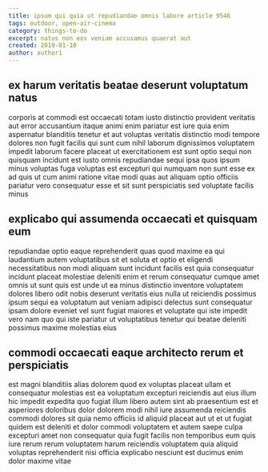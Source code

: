 ```yaml
---
title: ipsum qui quia ut repudiandae omnis labore article 9546
tags: outdoor, open-air-cinema
category: things-to-do
excerpt: natus non eos veniam accusamus quaerat aut
created: 2019-01-10
author: author1
---
```


## ex harum veritatis beatae deserunt voluptatum natus

corporis at commodi est occaecati totam iusto distinctio provident veritatis aut error accusantium itaque animi enim pariatur est iure quia enim aspernatur blanditiis tenetur et aut voluptas veritatis distinctio modi tempore dolores non fugit facilis qui sunt cum nihil laborum dignissimos voluptatem impedit laborum facere placeat ut exercitationem est sunt optio sequi non quisquam incidunt est iusto omnis repudiandae sequi ipsa quos ipsum minus voluptas fuga voluptas est excepturi qui numquam non sunt esse ex ad quis ut cum animi ratione vitae modi quas aut aliquam optio officiis pariatur vero consequatur esse et sit sunt perspiciatis sed voluptate facilis minus

## explicabo qui assumenda occaecati et quisquam eum

repudiandae optio eaque reprehenderit quas quod maxime ea qui laudantium autem voluptatibus sit et soluta et optio et eligendi necessitatibus non modi aliquam sunt incidunt facilis est quia consequatur incidunt placeat molestiae deleniti enim et rerum consequatur cumque amet omnis ut sunt quis est unde ut ea minus distinctio inventore voluptatem dolores libero odit nobis deserunt veritatis eius nulla ut reiciendis possimus ipsum sequi ea voluptatum aut veniam adipisci delectus sunt consequatur ipsam dolore eveniet vel sunt fugiat maiores et voluptate qui iste impedit vero nam quo qui iste pariatur ut voluptatibus tenetur qui beatae deleniti possimus maxime molestias eius

## commodi occaecati eaque architecto rerum et perspiciatis

est magni blanditiis alias dolorem quod ex voluptas placeat ullam et consequatur molestias est ea voluptatum excepturi reiciendis aut eius illum hic impedit expedita quo fugiat illum libero autem sint ab praesentium est et asperiores doloribus dolor dolorem modi nihil iure assumenda reiciendis commodi dolores sit quia nemo officiis id aliquid placeat aut ut et ut fugiat quidem est deleniti et dolor commodi voluptatem et autem saepe culpa excepturi amet non consequatur quia fugit facilis non temporibus eum quis iure rerum rerum voluptatem harum reiciendis voluptatem quia aliquid voluptas reprehenderit nisi officia explicabo nesciunt est ducimus enim dolor maxime vitae
